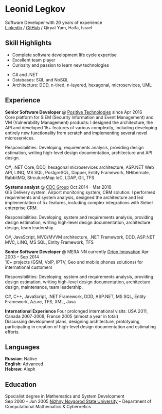# Leonid Legkov

Software Developer with 20 years of experience \
[LinkedIn](https://www.linkedin.com/in/leonid-legkov-0a62299) / [GitHub](https://github.com/leonid-legkov) / Qiryat Yam, Haifa, Israel

## Skill Highlights
 - Complete software development life cycle expertise
 - Excellent team player
 - Curiosity and passion to learn new technologies

 + C# and .NET
 + Databases: SQL and NoSQL
 + Architecture: DDD, n-tired, n-layered, hexagonal, microservices, UML

## Experience
**Senior Software Developer** @ [Positive Technologies](https://www.ptsecurity.com/) since Apr 2016 \
Core platform for SIEM (Security Information and Event Management) and VM (Vulnerability Management) products: I designed the architecture, the API and developed 15+ features of various complexity, including developing entirely new functionality from scratch and implementing several novel microservices.

Responsibilities: Developing, requirements analysis, providing design estimation, writing high-level design documentation, architecture and API design.

C#, .NET Core,  DDD, hexagonal microservices architecture, ASP.NET Web API, LINQ, MS SQL, PostgreSQL, Dapper, Entity Framework, NHibernate, RabbitMQ, StrcutureMap IoC, LDAP, Git, TFS

**Systems analyst** @ [CDC Group](https://www.cdc.ru/) Oct 2014 – Mar 2016 \
GIS Delivery system, Airport monitoring system, CRM solution: I performed requirements and system analysis, designed the architecture and led implementation of 5+ features, including complex integrations with Siebel enterprise CRM.

Responsibilities: Developing, system and requirements analysis, providing design estimation, writing high-level design documentation, architecture design, team leadership.

C#, JavaScript, MVC/MVVM architecture, .NET Framework, DDD, ASP.NET MVC, LINQ, MS SQL, Entity Framework, TFS

**Senior Software Developer** @ MERA NN currently [Orion Innovation](https://www.orioninc.com/) Apr 2003 – Sep 2014 \
10+ projects (GSM, VoIP, IPTV, Geo and mobile phones solutions) for international customers

Responsibilities: Developing, system and requirements analysis, providing design estimation, writing high-level design documentation, architecture design, maintenance, team leadership.

C#, C++, JavaScript, .NET Framework, DDD, ASP.NET, MS SQL, Entity Framework, Azure, TFS, XML, Java

**International Experience** Four prolonged international visits: USA 2011, Canada 2007-2008, France 2005 (almost a year in total) \
Discussing development plans, designing architecture, prototyping, participating in creation of high-level design documentation and estimating efforts.

## Languages
**Russian**: Native \
**English**: Advanced \
**Hebrew**: Aleph
 
## Education
 Specialist degree in Mathematics and System Development \
 Sep 2000 – Jun 2005 [Nizhny Novgorod State University](http://eng.unn.ru/) – Department of Computational Mathematics & Cybernetics

